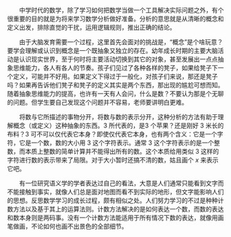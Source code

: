 &ensp;&ensp;&ensp;&ensp;中学时代的数学，除了学习如何把数学当做一个工具解决实际问题之外，有个很重要的目的就是为将来学习数学分析做好准备。分析的意思就是从清晰的概念和定义出发，排除直觉的干扰，运用逻辑规则，推出正确的结论。

&ensp;&ensp;&ensp;&ensp;由于大脑发育需要一个过程，这里首先会面对的挑战是，“概念”是个啥玩意？要学会理解或认识到概念是一个既抽象又独立的存在。幼年成长时期的主要大脑活动是认识现实世界，至于何时将主要活动切换到其它的对象，甚至发展出一点点抽象思维能力，各人有各人的节奏。孩子们见过了各种各样的凳子，如果给凳子下一个定义，可能并不好用。如果定义下得过于一般化，对孩子们来说，那还是凳子吗？如果再告诉他们凳子和凳子的定义其实是两个东西，那出现的尴尬可想而知。随着抽象思维能力的提高，也许有一天有人会问，什么是数？不要认为那是个无聊的问题。但学生要自己发现这个问题并不容易，老师要讲明白更难。

&ensp;&ensp;&ensp;&ensp;将数与它所描述的事物分开，将数与数的表示分开，这种分析的方法有助于理解概念（或定义）这种抽象的东西。3 所代表的，是3 个苹果？还是刚好 3 米长的布料？3 可不可以仅代表它本身？即使仅代表它本身，也有两个含义：它是一个字符，它是一个数，数的大小用 3 这个字符表示。通常 3 这个字符表示的是一个整数，而本质上整数的简单计算并不能得出所有的数。这个本质给用类似 3 这样的字符进行数的表示带来了局限。对于大小暂时还搞不清的数，姑且画个 $x$ 来表示它吧。

&ensp;&ensp;&ensp;&ensp;有一位研究语义学的学者表达过自己的看法，大意是人们通常只能看到文字而不能接触到事实，就像人们总是面对地图而看不到实际的地形，但文字能影响人们的思想。反思数学学习的成长过程，颇有相似之处。人们努力学习的不过是种种计数方法以及基于其上的运算法则。计数方法解决的是如何表达一个数，而数的表达和数本身则是两码事。没有一个计数方法能适用于所有情况下数的表达，就像用画笔做画，不论如何也画不出景色的全部细节。